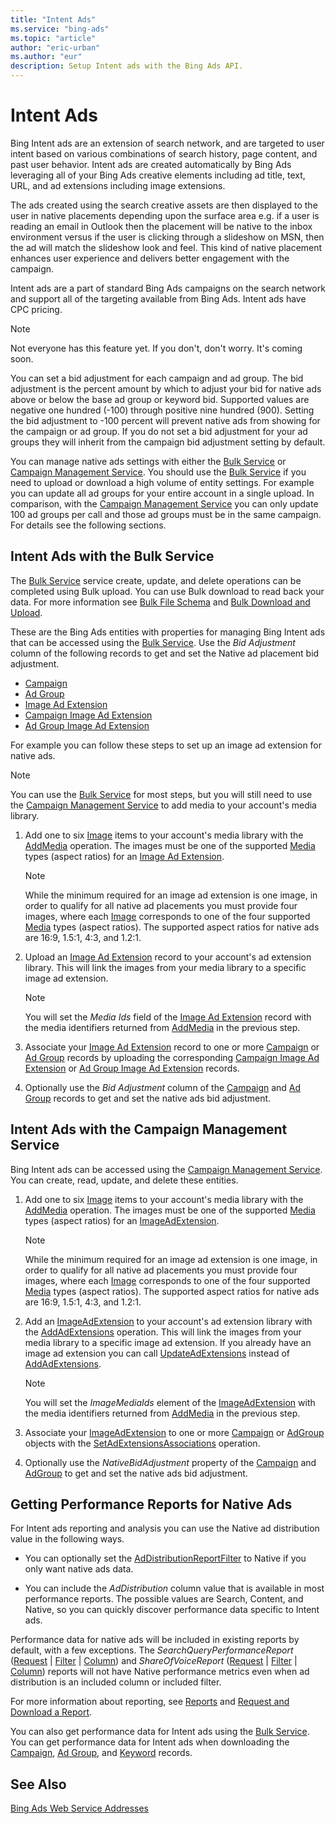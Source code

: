```yaml
---
title: "Intent Ads"
ms.service: "bing-ads"
ms.topic: "article"
author: "eric-urban"
ms.author: "eur"
description: Setup Intent ads with the Bing Ads API.
---
```

# Intent Ads
Bing Intent ads are an extension of search network, and are targeted to user intent based on various combinations of search history, page content, and past user behavior. Intent ads are created automatically by Bing Ads leveraging all of your Bing Ads creative elements including ad title, text, URL, and ad extensions including image extensions.  

The ads created using the search creative assets are then displayed to the user in native placements depending upon the surface area e.g. if a user is reading an email in Outlook then the placement will be native to the inbox environment versus if the user is clicking through a slideshow on MSN, then the ad will match the slideshow look and feel. This kind of native placement enhances user experience and delivers better engagement with the campaign. 

Intent ads are a part of standard Bing Ads campaigns on the search network and support all of the targeting available from Bing Ads. Intent ads have CPC pricing. 

> [!NOTE]
> Not everyone has this feature yet. If you don't, don't worry. It's coming soon.

You can set a bid adjustment for each campaign and ad group. The bid adjustment is the percent amount by which to adjust your bid for native ads above or below the base ad group or keyword bid. Supported values are negative one hundred (-100) through positive nine hundred (900). Setting the bid adjustment to -100 percent will prevent native ads from showing for the campaign or ad group. If you do not set a bid adjustment for your ad groups they will inherit from the campaign bid adjustment setting by default.

You can manage native ads settings with either the [Bulk Service](/bingads/bulk-service/bulk-service-reference.md) or [Campaign Management Service](/bingads/campaign-management-service/campaign-management-service-reference.md). You should use the [Bulk Service](/bingads/bulk-service/bulk-service-reference.md) if you need to upload or download a high volume of entity settings. For example you can update all ad groups for your entire account in a single upload. In comparison, with the [Campaign Management Service](/bingads/campaign-management-service/campaign-management-service-reference.md) you can only update 100 ad groups per call and those ad groups must be in the same campaign. For details see the following sections.

## <a name="bulkservice"></a>Intent Ads with the Bulk Service
The [Bulk Service](/bingads/bulk-service/bulk-service-reference.md) service create, update, and delete operations can be completed using Bulk upload. You can use Bulk download to read back your data. For more information see [Bulk File Schema](/bingads/bulk-service/bulk-file-schema.md) and [Bulk Download and Upload](bulk-download-upload.md).

These are the Bing Ads entities with properties for managing Bing Intent ads that can be accessed using the [Bulk Service](/bingads/bulk-service/bulk-service-reference.md). Use the *Bid Adjustment* column of the following records to get and set the Native ad placement bid adjustment.

-   [Campaign](/bingads/bulk-service/campaign.md)  
-   [Ad Group](/bingads/bulk-service/ad-group.md)  
-   [Image Ad Extension](/bingads/bulk-service/image-ad-extension.md)  
-   [Campaign Image Ad Extension](/bingads/bulk-service/campaign-image-ad-extension.md)  
-   [Ad Group Image Ad Extension](/bingads/bulk-service/ad-group-image-ad-extension.md)  

For example you can follow these steps to set up an image ad extension for native ads.

> [!NOTE]
> You can use the [Bulk Service](/bingads/bulk-service/bulk-service-reference.md) for most steps, but you will still need to use the [Campaign Management Service](#campaignservice) to add media to your account's media library.

1.  Add one to six [Image](/bingads/campaign-management-service/image.md) items to your account's media library with the [AddMedia](/bingads/campaign-management-service/addmedia.md) operation. The images must be one of the supported [Media](/bingads/campaign-management-service/media.md) types (aspect ratios) for an [Image Ad Extension](/bingads/bulk-service/image-ad-extension.md).

    > [!NOTE]
    > While the minimum required for an image ad extension is one image, in order to qualify for all native ad placements you must provide four images, where each [Image](/bingads/campaign-management-service/image.md) corresponds to one of the four supported [Media](/bingads/campaign-management-service/media.md) types (aspect ratios). The supported aspect ratios for native ads are 16:9, 1.5:1, 4:3, and 1.2:1.

2.  Upload an [Image Ad Extension](/bingads/bulk-service/image-ad-extension.md) record to your account's ad extension library. This will link the images from your media library to a specific image ad extension.

    > [!NOTE]
    > You will set the *Media Ids* field of the [Image Ad Extension](/bingads/bulk-service/image-ad-extension.md) record with the media identifiers returned from [AddMedia](/bingads/campaign-management-service/addmedia.md) in the previous step.

3.  Associate your [Image Ad Extension](/bingads/bulk-service/image-ad-extension.md) record to one or more [Campaign](/bingads/bulk-service/campaign.md) or [Ad Group](/bingads/bulk-service/ad-group.md) records by uploading the corresponding [Campaign Image Ad Extension](/bingads/bulk-service/campaign-image-ad-extension.md) or [Ad Group Image Ad Extension](/bingads/bulk-service/ad-group-image-ad-extension.md) records.

4.  Optionally use the *Bid Adjustment* column of the [Campaign](/bingads/bulk-service/campaign.md) and [Ad Group](/bingads/bulk-service/ad-group.md) records to get and set the native ads bid adjustment.

## <a name="campaignservice"></a>Intent Ads with the Campaign Management Service
Bing Intent ads can be accessed using the [Campaign Management Service](/bingads/campaign-management-service/campaign-management-service-reference.md). You can create, read, update, and delete these entities.

1.  Add one to six [Image](/bingads/campaign-management-service/image.md) items to your account's media library with the [AddMedia](/bingads/campaign-management-service/addmedia.md) operation. The images must be one of the supported [Media](/bingads/campaign-management-service/media.md) types (aspect ratios) for an [ImageAdExtension](/bingads/campaign-management-service/imageadextension.md).

    > [!NOTE]
    > While the minimum required for an image ad extension is one image, in order to qualify for all native ad placements you must provide four images, where each [Image](/bingads/campaign-management-service/image.md) corresponds to one of the four supported [Media](/bingads/campaign-management-service/media.md) types (aspect ratios). The supported aspect ratios for native ads are 16:9, 1.5:1, 4:3, and 1.2:1.

2.  Add an [ImageAdExtension](/bingads/campaign-management-service/imageadextension.md) to your account's ad extension library with the [AddAdExtensions](/bingads/campaign-management-service/addadextensions.md) operation. This will link the images from your media library to a specific image ad extension. If you already have an image ad extension you can call [UpdateAdExtensions](/bingads/campaign-management-service/updateadextensions.md) instead of [AddAdExtensions](/bingads/campaign-management-service/addadextensions.md).

    > [!NOTE]
    > You will set the *ImageMediaIds* element of the [ImageAdExtension](/bingads/campaign-management-service/imageadextension.md) with the media identifiers returned from [AddMedia](/bingads/campaign-management-service/addmedia.md) in the previous step.

3.  Associate your [ImageAdExtension](/bingads/campaign-management-service/imageadextension.md) to one or more [Campaign](/bingads/campaign-management-service/campaign.md) or [AdGroup](/bingads/campaign-management-service/adgroup.md) objects with the [SetAdExtensionsAssociations](/bingads/campaign-management-service/setadextensionsassociations.md) operation.

4.  Optionally use the *NativeBidAdjustment* property of the [Campaign](/bingads/campaign-management-service/campaign.md) and [AdGroup](/bingads/campaign-management-service/adgroup.md) to get and set the native ads bid adjustment.

## <a name="reporting"></a>Getting Performance Reports for Native Ads
For Intent ads reporting and analysis you can use the Native ad distribution value in the following ways.

-   You can optionally set the [AdDistributionReportFilter](/bingads/reporting-service/addistributionreportfilter.md) to Native if you only want native ads data.

-   You can include the *AdDistribution* column value that is available in most performance reports. The possible values are Search, Content, and Native, so you can quickly discover performance data specific to Intent ads.

Performance data for native ads will be included in existing reports by default, with a few exceptions. The *SearchQueryPerformanceReport* ([Request](/bingads/reporting-service/searchqueryperformancereportrequest.md) | [Filter](/bingads/reporting-service/searchqueryperformancereportfilter.md) | [Column](/bingads/reporting-service/searchqueryperformancereportcolumn.md)) and *ShareOfVoiceReport* ([Request](/bingads/reporting-service/shareofvoicereportrequest.md) | [Filter](/bingads/reporting-service/shareofvoicereportfilter.md) | [Column](/bingads/reporting-service/shareofvoicereportcolumn.md)) reports will not have Native performance metrics even when ad distribution is an included column or included filter.

For more information about reporting, see [Reports](reports.md) and [Request and Download a Report](request-download-report.md).

You can also get performance data for Intent ads using the [Bulk Service](/bingads/bulk-service/bulk-service-reference.md). You can get performance data for Intent ads when downloading the [Campaign](/bingads/bulk-service/campaign.md), [Ad Group](/bingads/bulk-service/ad-group.md), and [Keyword](/bingads/bulk-service/keyword.md) records.

## See Also
[Bing Ads Web Service Addresses](web-service-addresses.md)  

